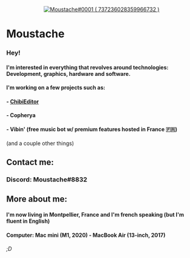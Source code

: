<p align="center">
  <a href="https://discord.com/users/737236028359966732">
     <img src="https://discord.c99.nl/widget/theme-4/737236028359966732.png" alt="Moustache#0001 ( 737236028359966732 )"/>
       </a>
</p>

# Moustache

### Hey!
#### I'm interested in everything that revolves around technologies: Development, graphics, hardware and software.
#### I'm working on a few projects such as:

#### - [ChibiEditor](https://github.com/ChibiEditorTeam/)
#### - Copherya
#### - Vibin' (free music bot w/ premium features hosted in France 🇫🇷)
(and a couple other things)

## Contact me:

### Discord: Moustache#8832

## More about me:

#### I'm now living in Montpellier, France and I'm french speaking (but I'm fluent in English)
#### Computer: Mac mini (M1, 2020) - MacBook Air (13-inch, 2017)

###### ;D
